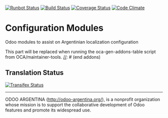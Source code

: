 [![Runbot Status](https://runbot.odoo-argentina.org/runbot/badge/flat/${REPO_ID}/${BRANCH_NAME}.svg)](https://runbot.odoo-argentina.org/runbot/repo/github-com-odoo-argentina-${REPO_NAME}-${REPO_ID})
[![Build Status](https://travis-ci.org/odoo-argentina/config.svg?branch=9.0)](https://travis-ci.org/odoo-argentina/config)
[![Coverage Status](https://coveralls.io/repos/odoo-argentina/config/badge.svg?branch=9.0&service=github)](https://coveralls.io/github/odoo-argentina/config?branch=9.0)
[![Code Climate](https://codeclimate.com/github/odoo-argentina/config/badges/gpa.svg)](https://codeclimate.com/github/odoo-argentina/config)

# Configuration Modules

Odoo modules to assist on Argentinian localization configuration 

[//]: # (addons)
This part will be replaced when running the oca-gen-addons-table script from OCA/maintainer-tools.
[//]: # (end addons)

Translation Status
------------------
[![Transifex Status](https://www.transifex.com/projects/p/odoo-argentina-config-9-0/chart/image_png)](https://www.transifex.com/projects/p/odoo-argentina-config-9-0)

----

ODOO ARGENTINA (http://odoo-argentina.org/), is a nonprofit organization whose mission is to support the collaborative development of Odoo features and promote its widespread use.
